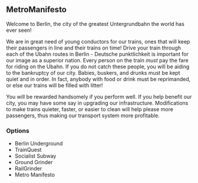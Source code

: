 ## MetroManifesto

Welcome to Berlin, the city of the greatest Untergrundbahn the world has ever seen!

We are in great need of young conductors for our trains, ones that will keep their passengers in line and their trains on time!
Drive your train through each of the Ubahn routes in Berlin - Deutsche punktlichkeit is important for our image as a superior nation.
Every person on the train *must* pay the fare for riding on the Ubahn. If you do not catch these people, you will be aiding to the bankruptcy of our city.
Babies, buskers, and drunks must be kept quiet and in order. In fact, anybody with food or drink must be reprimanded, or else our trains will be filled with
litter!

You will be rewarded handsomely if you perform well. If you help benefit our city, you may have some say in upgrading our infrastructure.
Modifications to make trains quieter, faster, or easier to clean will help please more passengers, thus making our transport system more profitable.

### Options
- Berlin Underground
- TrainQuest
- Socialist Subway
- Ground Grinder
- RailGrinder
- Metro Manifesto 
